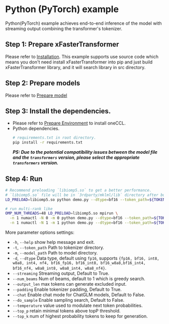 # Python (PyTorch) example
Python(PyTorch) example achieves end-to-end inference of the model with streaming output combining the transformer's tokenizer.

## Step 1: Prepare xFasterTransformer  
Please refer to [Installation](../../README.md#installation). This example supports use source code which means you don't need install xFasterTransformer into pip and just build xFasterTransformer library, and it will search library in src directory.

## Step 2: Prepare models  
Please refer to [Prepare model](../README.md#prepare-model)

## Step 3: Install the dependencies.
- Please refer to [Prepare Environment](#prepare-environment) to install oneCCL.
- Python dependencies.
    ```bash
    # requirements.txt in root directory.
    pip install -r requirements.txt
    ```
    ***PS: Due to the potential compatibility issues between the model file and the `transformers` version, please select the appropriate `transformers` version.***

## Step 4: Run
```bash
# Recommend preloading `libiomp5.so` to get a better performance.
# `libiomp5.so` file will be in `3rdparty/mklml/lib` directory after build xFasterTransformer.
LD_PRELOAD=libiomp5.so python demo.py --dtype=bf16 --token_path=${TOKEN_PATH} --model_path=${MODEL_PATH}

# run multi-rank like
OMP_NUM_THREADS=48 LD_PRELOAD=libiomp5.so mpirun \
  -n 1 numactl -N 0 -m 0 python demo.py --dtype=bf16 --token_path=${TOKEN_PATH} --model_path=${MODEL_PATH} : \
  -n 1 numactl -N 1 -m 1 python demo.py --dtype=bf16 --token_path=${TOKEN_PATH} --model_path=${MODEL_PATH}
```
More parameter options settings:
- `-h`, `--help`            show help message and exit.
- `-t`, `--token_path`      Path to tokenizer directory.
- `-m`, `--model_path`      Path to model directory.
- `-d`, `--dtype`           Data type, default using `fp16`, supports `{fp16, bf16, int8, w8a8, int4, nf4, bf16_fp16, bf16_int8, bf16_w8a8,bf16_int4, bf16_nf4, w8a8_int8, w8a8_int4, w8a8_nf4}`.
- `--streaming`             Streaming output, Default to True.
- `--num_beams`             Num of beams, default to 1 which is greedy search.
- `--output_len`            max tokens can generate excluded input.
- `--padding`               Enable tokenizer padding, Default to True.
- `--chat`                  Enable chat mode for ChatGLM models, Default to False.
- `--do_sample`             Enable sampling search, Default to False.
- `--temperature`           value used to modulate next token probabilities.
- `--top_p`                 retain minimal tokens above topP threshold.
- `--top_k`                 num of highest probability tokens to keep for generation.